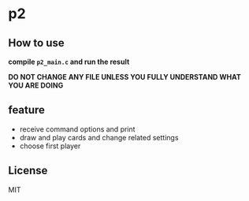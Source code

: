 # p2

## How to use

**compile `p2_main.c` and run the result**

**DO NOT CHANGE ANY FILE UNLESS YOU FULLY UNDERSTAND WHAT YOU ARE DOING**

## feature
 - receive command options and print
 - draw and play cards and change related settings
 - choose first player

## License
MIT
